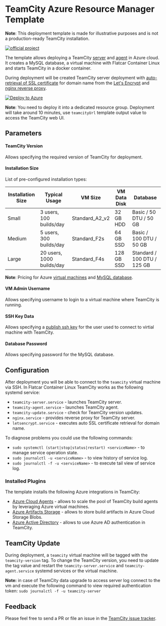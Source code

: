 # TeamCity Azure Resource Manager Template


**Note**: This deployment template is made for illustrative purposes and is not a production-ready TeamCity installation.

[![official project](http://jb.gg/badges/official.svg)](https://confluence.jetbrains.com/display/ALL/JetBrains+on+GitHub)

The template allows deploying a TeamCity [server](https://hub.docker.com/r/jetbrains/teamcity-server/) and [agent](https://hub.docker.com/r/jetbrains/teamcity-agent/) in Azure cloud. It creates a MySQL database, a virtual machine with Flatcar Container Linux and starts TeamCity in a docker container.

During deployment will be created TeamCity server deployment with [auto-retrieval of SSL certificate](https://github.com/JrCs/docker-letsencrypt-nginx-proxy-companion) for domain name from the [Let's Encrypt](https://letsencrypt.org/) and [nginx reverse proxy](https://github.com/jwilder/nginx-proxy).

[![Deploy to Azure](https://azuredeploy.net/deploybutton.svg)](https://goo.gl/nXap7u)

**Note**: You need to deploy it into a dedicated resource group. Deployment will take around 10 minutes, use `teamcityUrl` template output value to access the TeamCity web UI.

## Parameters

#### TeamCity Version

Allows specifying the required version of TeamCity for deployment.

#### Installation Size

List of pre-configured installation types:

| Installation Size | Typical Usage             | VM Size        | VM Data Disk | Database                    |
| ----------------- | ------------------------- | -------------- | ------------ | --------------------------- |
| Small             | 3 users, 100 builds/day   | Standard_A2_v2 | 32 GB HDD    | Basic / 50 DTU / 50 GB      |
| Medium            | 5 users, 300 builds/day   | Standard_F2s   | 64 GB SSD    | Basic / 100 DTU / 50 GB     |
| Large             | 20 users, 1000 builds/day | Standard_F4s   | 128 GB SSD   | Standard / 100 DTU / 125 GB |

**Note**: Pricing for Azure [virtual machines](https://azure.microsoft.com/en-us/pricing/details/virtual-machines/linux/) and [MySQL database](https://azure.microsoft.com/en-us/pricing/details/mysql/).

#### VM Admin Username

Allows specifying username to login to a virtual machine where TeamCity is running.

#### SSH Key Data

Allows specifying a [publish ssh key](https://docs.microsoft.com/en-us/azure/virtual-machines/linux/create-ssh-keys-detailed) for the user used to connect to virtial machine with TeamCity.

#### Database Password

Allows specifying password for the MySQL database.

## Configuration

After deployment you will be able to connect to the `teamcity` virtual machine via SSH. In Flatcar Container Linux TeamCity works as the following systemd service:

* `teamcity-server.service` - launches TeamCity server.
* `teamcity-agent.service` - launches TeamCity agent. 
* `teamcity-update.service` - check for TeamCity version updates.
* `nginx.service` - provides reverse proxy for TeamCity server.
* `letsencrypt.service` - executes auto SSL certificate retrieval for domain name.

To diagnose problems you could use the following commands:

* `sudo systemctl (start|stop|status|restart) <serviceName>` - to manage service operation state.
* `sudo journalctl -u <serviceName>` - to view history of service log.
* `sudo journalctl -f -u <serviceName>` - to execute tail view of service log.

### Installed Plugins

The template installs the following Azure integrations in TeamCity:

* [Azure Cloud Agents](https://plugins.jetbrains.com/plugin/9260-azure-resource-manager-cloud-support) - allows to scale the pool of TeamCity build agents by leveraging Azure virtual machines.
* [Azure Artifacts Storage](https://plugins.jetbrains.com/plugin/9617-azure-artifact-storage) - allows to store build artifacts in Azure Cloud Storage Blobs.
* [Azure Active Directory](https://plugins.jetbrains.com/plugin/9083-azure-active-directory) - allows to use Azure AD authentication in TeamCity.

## TeamCity Update

During deployment, a `teamcity` virtual machine will be tagged with the `teamcity-version` tag. To change the TeamCity version, you need to update the tag value and restart the `teamcity-server.service` and `teamcity-agent.service` systemd services or the virtual machine.

**Note:** in case of TeamCity data upgrade to access server log connect to the vm and execute the following command to view required authentication token: `sudo journalctl -f -u teamcity-server`

## Feedback

Please feel free to send a PR or file an issue in the [TeamCity issue tracker](https://youtrack.jetbrains.com/newIssue?project=TW&clearDraft=true&summary=TeamCity+ARM+template%3A&c=Assignee+Dmitry.Tretyakov&c=Subsystem+Distribution+packages).

